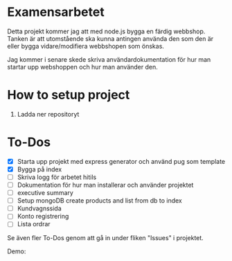 # Examensarbetet

Detta projekt kommer jag att med node.js bygga en färdig webbshop. Tanken är att utomstående ska kunna antingen använda den som den är eller bygga vidare/modifiera webbshopen som önskas. 

Jag kommer i senare skede skriva användardokumentation för hur man startar upp webshoppen och hur man använder den. 

# How to setup project

1. Ladda ner repositoryt

# To-Dos

- [X] Starta upp projekt med express generator och använd pug som template
- [X] Bygga på index
- [ ] Skriva logg för arbetet hitils
- [ ] Dokumentation för hur man installerar och använder projektet
- [ ] executive summary
- [ ] Setup mongoDB create products and list from db to index
- [ ] Kundvagnssida
- [ ] Konto registrering
- [ ] Lista ordrar

Se även fler To-Dos genom att gå in under fliken "Issues" i projektet. 

Demo:
